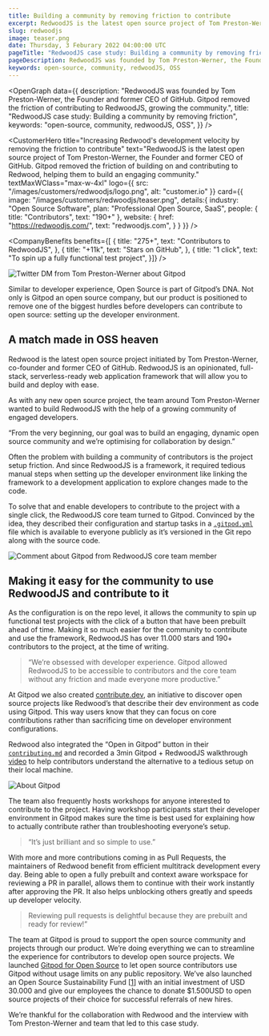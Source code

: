```yaml
---
title: Building a community by removing friction to contribute
excerpt: RedwoodJS is the latest open source project of Tom Preston-Werner, the Founder and former CEO of GitHub. Gitpod removed the friction of building on and contributing to Redwood, helping to build an engaging community.
slug: redwoodjs
image: teaser.png
date: Thursday, 3 Feburary 2022 04:00:00 UTC
pageTitle: "RedwoodJS case study: Building a community by removing friction"
pageDescription: RedwoodJS was founded by Tom Preston-Werner, the Founder and former CEO of GitHub. Gitpod removed the friction of contributing to RedwoodJS, growing the community.
keywords: open-source, community, redwoodJS, OSS
---
```


<script lang="ts" context="module">
  export const prerender = true;
</script>

<script lang="ts">
	import CustomerHero from "$lib/components/customers/customer-hero.svelte";
	import CompanyBenefits from "$lib/components/customers/company-benefits.svelte";
	import Section from "$lib/components/section.svelte";
	import Story from "$lib/components/customers/story.svelte";
	import Quote from "$lib/components/quote.svelte";
  	import OpenGraph from "$lib/components/open-graph.svelte";
</script>

<OpenGraph
data={{
    description:
      "RedwoodJS was founded by Tom Preston-Werner, the Founder and former CEO of GitHub. Gitpod removed the friction of contributing to RedwoodJS, growing the community.",
    title: "RedwoodJS case study: Building a community by removing friction",
    keywords: "open-source, community, redwoodJS, OSS",
  }}
/>

<CustomerHero
title="Increasing Redwood's development velocity by removing the friction to&nbsp;contribute"
text="RedwoodJS is the latest open source project of Tom Preston-Werner, the Founder and former CEO of GitHub. Gitpod removed the friction of building on and contributing to Redwood, helping them to build an engaging community."
textMaxWClass="max-w-4xl"
logo={{
		src: "/images/customers/redwoodjs/logo.png",
		alt: "customer.io"
	}}
card={{
		image: "/images/customers/redwoodjs/teaser.png",
		details:{
			industry: "Open Source Software",
			plan: "Professional Open Source, SaaS",
			people: {
				title: "Contributors",
				text: "190+"
			},
			website: {
				href: "https://redwoodjs.com/",
				text: "redwoodjs.com",
			}
		}
	}}
/>

<CompanyBenefits
benefits={[
{
title: "275+",
text: "Contributors to RedwoodJS",
},
{
title: "+11k",
text: "Stars on GitHub",
},
{
title: "1 click",
text: "To spin up a fully functional test project",
}]}
/>

<Section>
	<Quote
		quote="Gitpod totally changed the development velocity for RedwoodJS — it removed any issues related to configurations of dev environments and made it incredibly easy to contribute."
		author={{
			name: "Tom Preston-Werner",
			jobTitle: "Founder of GitHub & Redwood, former CEO of GitHub",
		}}
	/>
</Section>

<Story bannerImg="/images/customers/redwoodjs/banner.png" text="How Gitpod increases Redwood’s development velocity by removing the friction to contribute (and how we got to talk to the GitHub founder and former CEO)">

<img src="/images/customers/redwoodjs/twitter-chat.jpg" alt="Twitter DM from Tom Preston-Werner about Gitpod" class="rounded-t-2xl"/>

Similar to developer experience, Open Source is part of Gitpod’s DNA. Not only is Gitpod an open source company, but our product is positioned to remove one of the biggest hurdles before developers can contribute to open source: setting up the developer environment.

## A match made in OSS heaven

Redwood is the latest open source project initiated by Tom Preston-Werner, co-founder and former CEO of GitHub. RedwoodJS is an opinionated, full-stack, serverless-ready web application framework that will allow you to build and deploy with ease.

As with any new open source project, the team around Tom Preston-Werner wanted to build RedwoodJS with the help of a growing community of engaged developers.

“From the very beginning, our goal was to build an engaging, dynamic open source community and we’re optimising for collaboration by design.”

Often the problem with building a community of contributors is the project setup friction. And since RedwoodJS is a framework, it required tedious manual steps when setting up the developer environment like linking the framework to a development application to explore changes made to the code.

To solve that and enable developers to contribute to the project with a single click, the RedwoodJS core team turned to Gitpod. Convinced by the idea, they described their configuration and startup tasks in a <code>[.gitpod.yml](https://github.com/redwoodjs/redwood/blob/main/.gitpod.yml)</code> file which is available to everyone publicly as it’s versioned in the Git repo along with the source code.

<img src="/images/customers/redwoodjs/comment.png" alt="Comment about Gitpod from RedwoodJS core team member" class="rounded-t-2xl md:max-w-md mx-auto" />

## Making it easy for the community to use RedwoodJS and contribute to it

As the configuration is on the repo level, it allows the community to spin up functional test projects with the click of a button that have been prebuilt ahead of time. Making it so much easier for the community to contribute and use the framework, RedwoodJS has over 11.000 stars and 190+ contributors to the project, at the time of writing.

> “We’re obsessed with developer experience. Gitpod allowed RedwoodJS to be accessible to contributors and the core team without any friction and made everyone more productive.”

At Gitpod we also created [contribute.dev](https://contribute.dev/), an initiative to discover open source projects like Redwood’s that describe their dev environment as code using Gitpod. This way users know that they can focus on core contributions rather than sacrificing time on developer environment configurations.

Redwood also integrated the “Open in Gitpod” button in their <code>[contributing.md](https://github.com/redwoodjs/redwood/blob/main/CONTRIBUTING.md#browser-based-development-setup)</code> and recorded a 3min Gitpod + RedwoodJS walkthrough [video](https://www.youtube.com/watch?v=_kMuTW3x--s) to help contributors understand the alternative to a tedious setup on their local machine.

<img src="/images/customers/redwoodjs/about-gitpod.png" alt="About Gitpod" class="rounded-t-2xl" />

The team also frequently hosts workshops for anyone interested to contribute to the project. Having workshop participants start their developer environment in Gitpod makes sure the time is best used for explaining how to actually contribute rather than troubleshooting everyone’s setup.

> “It’s just brilliant and so simple to use.”

With more and more contributions coming in as Pull Requests, the maintainers of Redwood benefit from efficient multitrack development every day. Being able to open a fully prebuilt and context aware workspace for reviewing a PR in parallel, allows them to continue with their work instantly after approving the PR. It also helps unblocking others greatly and speeds up developer velocity.

> Reviewing pull requests is delightful because they are prebuilt and ready for review!”

The team at Gitpod is proud to support the open source community and projects through our product. We’re doing everything we can to streamline the experience for contributors to develop open source projects. We launched [Gitpod for Open Source](/for/opensource) to let open source contributors use Gitpod without usage limits on any public repository. We’ve also launched an Open Source Sustainability Fund [[1](/blog/gitpod-open-source-sustainability-fund)] with an initial investment of USD 30.000 and give our employees the chance to donate $1.500USD to open source projects of their choice for successful referrals of new hires.

We’re thankful for the collaboration with Redwood and the interview with Tom Preston-Werner and team that led to this case study.

</Story>
